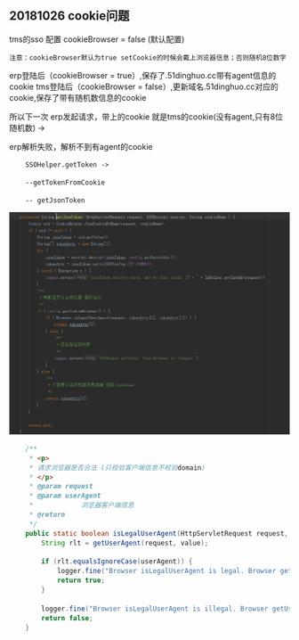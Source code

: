 
## 20181026 cookie问题

tms的sso 配置 cookieBrowser = false (默认配置)

    注意：cookieBrowser默认为true setCookie的时候会戴上浏览器信息；否则随机8位数字

erp登陆后（cookieBrowser = true）,保存了.51dinghuo.cc带有agent信息的cookie
tms登陆后（cookieBrowser = false）,更新域名.51dinghuo.cc对应的cookie,保存了带有随机数信息的cookie


所以下一次 erp发起请求，带上的cookie 就是tms的cookie(没有agent,只有8位随机数) -> 

erp解析失败，解析不到有agent的cookie

        SSOHelper.getToken ->

        --getTokenFromCookie

        -- getJsonToken
![](image/2018-10-26-11-47-28.png)


```java
	/**
	 * <p>
	 * 请求浏览器是否合法 (只校验客户端信息不校验domain)
	 * </p>
	 * @param request
	 * @param userAgent
	 *            浏览器客户端信息
	 * @return
	 */
	public static boolean isLegalUserAgent(HttpServletRequest request, String value, String userAgent) {
		String rlt = getUserAgent(request, value);

		if (rlt.equalsIgnoreCase(userAgent)) {
			logger.fine("Browser isLegalUserAgent is legal. Browser getUserAgent:" + rlt);
			return true;
		}

		logger.fine("Browser isLegalUserAgent is illegal. Browser getUserAgent:" + rlt);
		return false;
	}
```